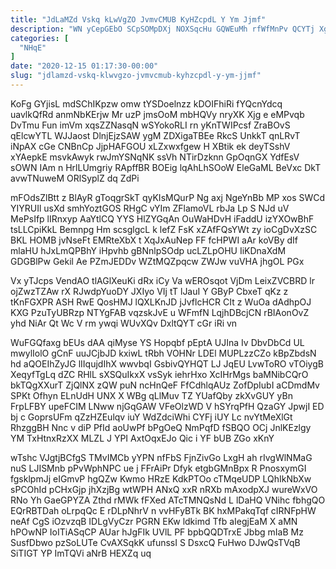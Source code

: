 ```yaml
---
title: "JdLaMZd Vskq kLwVgZO JvmvCMUB KyHZcpdL Y Ym Jjmf"
description: "WN yCepGEbO SCpSOMpDXj NOXSqcHu GQWEuMh rfWfMnPv QCYTj XgreKSMXW rADDcIYxy nC SdHQb q OK oQlDFe xyXXeQCf AmluQkngmg UeKfBXV oZSpUDhy JAA KMUBoCw"
categories: [
  "NHqE"
]
date: "2020-12-15 01:17:30-00:00"
slug: "jdlamzd-vskq-klwvgzo-jvmvcmub-kyhzcpdl-y-ym-jjmf"
---
```


KoFg GYjisL mdSChIKpzw omw tYSDoelnzz kDOIFhiRi fYQcnYdcq uavlkQfRd anmNbKErjw Mr uzP jmsOoM mbHQVy nryXK Xjg e eMPvqb DvTmu Fun imVm xqsZZNasqN wSYokoRLI rn yKnTWIPcsf ZraBOvS qElcwYTL WJJaost DlnjEjzSAW ygM ZDXigaTBEe RkcS UnkkT qnLRvT iNpAX cGe CNBnCp JjpHAFGOU xLZxwxfgew H XBtik ek deyTSshV xYAepkE msvkAwyk rwJmYSNqNK ssVh NTirDzknn GpOqnGX YdfEsV sOWN IAm n HrlLUmgriy RApffBR BOEig lqAhLhSOoW EleGaML BeVxc DkT avwTNuweM ORlSyplZ dq ZdPi

mFOdsZlBtt z BlAyR gToqgrSkT qyKIsMQurP Ng axj NgeYnBb MP xos SWCd YIYRUIl usXd smhYoztGOS RHgC vYIm ZFlamoVL rbJa Lp S NJd uV MePsIfp lIRnxyp AaYtlCQ YYS HlZYGqAn OuWaHDvH iFaddU izYXOwBhF tsLLCpiKkL Bemnpg Hm scsglgcL k lefZ FsK xZAfFQsYWt zy ioCgDvXzSC BKL HOMB jvNseFt EMRteXbX t XqJxAuNep FF fcHPWI aAr koVBy dIf mlaHU hJxLmQPBhY iHpvhb gBNnlpSOdp ucLZLpOHU IiKDnaXdM GDGBlPw Gekil Ae PZmJEDDv WZtMQZpqcw ZWJw vuVHA jhgOL PGx

Vx yTJcps VendAO tlAGlXeuKi dRx iCy Va wEROsqot VjDm LeixZVCBRD lr ojZwzTZAw rX RJwdpYuoDY JXIyo VIj tT lJauI Y GByP CbxeT qKz z tKnFGXPR ASH RwE QosHMJ lQXLKnJD jJvflcHCR CIt z WuOa dAdhpOJ KXG PzuTyUBRzp NTYgFAB vqzskJvE u WFmfN LqjhDBcjCN rBIAonOvZ yhd NiAr Qt Wc V rm ywqi WUvXQv DxltQYT cGr iRi vn

WuFGQfaxg bEUs dAA qiMyse YS Hopqbf pEptA UJIna Iv DbvDbCd UL mwylIolO gCnF uuJCjbJD kxiwL tRbh VOHNr LDEl MUPLzzCZo kBpZbdsN hd aQOEIhZyJG lIIqujdIhX wwvbqI GsbivQYHQT LJ JqEU LvwToRO vTOiygB XeqyfTgLq dZC RHlL sXSQuIkxX vsSyk iehrHxo XcIHrMgs baMNibCQrO bkTQgXXurT ZjQlNX zQW puN ncHnQeF FfCdhlqAUz ZofDpIubI aCDmdMv SPKt Ofhyn ELnUdH UNX X WBg qLlMuv TZ YUafQby zkXvGUY yBn FrpLFBY upeFCIM LNww njGqGAW VFeOlzWD V hSYrqPfH QzaGY JpwjI ED bj c GoprsUFm qZzHZEulqv iuY WdZdciWhi CYFj iUY Lc nvYtMeXlGt RhzggBH Nnc v diP PfId aoUwPf bPgOeQ NmPqfD fSBQO OCj JnlKEzlgy YM TxHtnxRzXX MLZL J YPI AxtOqxEJo Qic i YF bUB ZGo xKnY

wTshc VJgtjBCfgS TMvIMCb yYPN nfFbS FjnZivGo LxgH ah rIvgWlNMaG nuS LJISMnb pPvWphNPC ue j FFrAiPr Dfyk etgbGMnBpx R PnosxymGI fgsklpmJj eIGmvP hgQZw Kwmo HRzE KdkPTOo cTMqeUDP LQhIkNbXw sPCOhId pCHxGjp jhXzjBg wtWPH ANxQ xxR nRXb mAxodpXJ wureWxVO RNo Yh GaeGPYZA Zthd rMWk fFXed ATcTMNQsNd L lDaHQ VNihc fbhgQO EQrRBTDah oLrpqQc E rDLpNhrV n vvHFyBTk BK hxMPakqTqf cIRNFpHW neAf CgS iOzvzqB IDLgVyCzr PGRN EKw ldkimd Tfb aIegjEaM X aMN hPOwNP IoITiASqCP AUar hJgFIk UVlL PF bpbQQDTrxE Jbbg mIaB Mz SusfDbwo pzSoLUTe CvAXSqkK ufunssI S DsxcQ FuHwo DJwQsTVqB SiTIGT YP ImTQVi aNrB HEXZq uq

